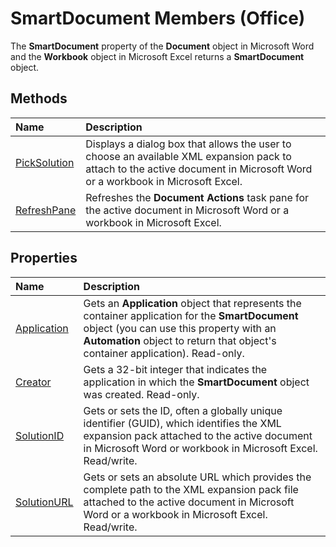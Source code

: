 
# SmartDocument Members (Office)
The  **SmartDocument** property of the **Document** object in Microsoft Word and the **Workbook** object in Microsoft Excel returns a **SmartDocument** object.

## Methods



|**Name**|**Description**|
|:-----|:-----|
| [PickSolution](ea50c7a4-4b52-10c4-8b1a-86c7ef80dec1.md)|Displays a dialog box that allows the user to choose an available XML expansion pack to attach to the active document in Microsoft Word or a workbook in Microsoft Excel.|
| [RefreshPane](c37de2c2-f24a-0db2-fda8-cfe7d0b464fb.md)|Refreshes the  **Document Actions** task pane for the active document in Microsoft Word or a workbook in Microsoft Excel.|

## Properties



|**Name**|**Description**|
|:-----|:-----|
| [Application](e8685850-ac4b-e1df-2eae-71e8bfcef8ff.md)|Gets an  **Application** object that represents the container application for the **SmartDocument** object (you can use this property with an **Automation** object to return that object's container application). Read-only.|
| [Creator](e0928b40-f565-e063-83f4-f730c41ca77e.md)|Gets a 32-bit integer that indicates the application in which the  **SmartDocument** object was created. Read-only.|
| [SolutionID](e1eea0af-d951-a316-4b58-a65ffd280c89.md)|Gets or sets the ID, often a globally unique identifier (GUID), which identifies the XML expansion pack attached to the active document in Microsoft Word or workbook in Microsoft Excel. Read/write.|
| [SolutionURL](f4e8af50-9c14-bcc1-ef61-9af3a7c8c65d.md)|Gets or sets an absolute URL which provides the complete path to the XML expansion pack file attached to the active document in Microsoft Word or a workbook in Microsoft Excel. Read/write.|
